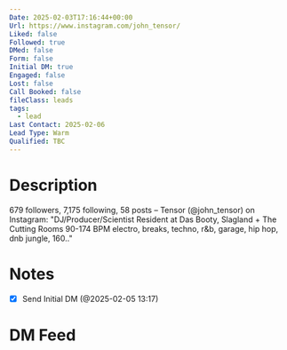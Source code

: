 ```yaml
---
Date: 2025-02-03T17:16:44+00:00
Url: https://www.instagram.com/john_tensor/
Liked: false
Followed: true
DMed: false
Form: false
Initial DM: true
Engaged: false
Lost: false
Call Booked: false
fileClass: leads
tags:
  - lead
Last Contact: 2025-02-06
Lead Type: Warm
Qualified: TBC
---
```

# Description
679 followers, 7,175 following, 58 posts – Tensor (@john_tensor) on Instagram: "DJ/Producer/Scientist
Resident at Das Booty, Slagland + The Cutting Rooms
90-174 BPM
electro, breaks, techno, r&b, garage, hip hop, dnb jungle, 160.."
# Notes

- [x] Send Initial DM (@2025-02-05 13:17)
# DM Feed